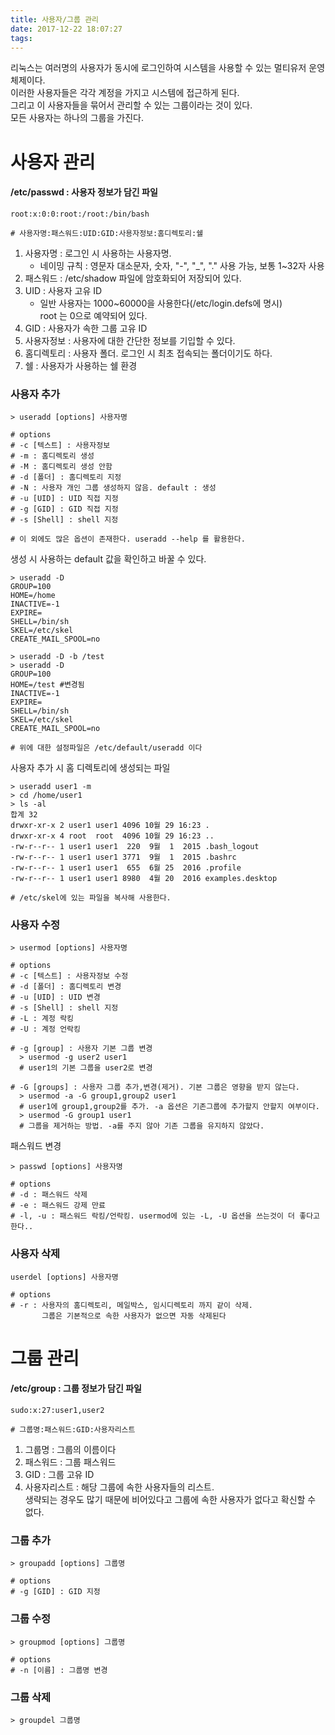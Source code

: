 ```yaml
---
title: 사용자/그룹 관리
date: 2017-12-22 18:07:27
tags:
---
```


리눅스는 여러명의 사용자가 동시에 로그인하여 시스템을 사용할 수 있는 멀티유저 운영체제이다.  
이러한 사용자들은 각각 계정을 가지고 시스템에 접근하게 된다.  
그리고 이 사용자들을 묶어서 관리할 수 있는 그룹이라는 것이 있다.  
모든 사용자는 하나의 그룹을 가진다.  

# 사용자 관리
#### /etc/passwd : 사용자 정보가 담긴 파일
```
root:x:0:0:root:/root:/bin/bash

# 사용자명:패스워드:UID:GID:사용자정보:홈디렉토리:쉘
```
1. 사용자명 : 로그인 시 사용하는 사용자명.
   - 네이밍 규칙 : 영문자 대소문자, 숫자, "-", "_", "." 사용 가능, 보통 1~32자 사용
2. 패스워드 : /etc/shadow 파일에 암호화되어 저장되어 있다.
3. UID : 사용자 고유 ID
    - 일반 사용자는 1000~60000을 사용한다(/etc/login.defs에 명시)  
      root 는 0으로 예약되어 있다.
4. GID : 사용자가 속한 그룹 고유 ID
5. 사용자정보 : 사용자에 대한 간단한 정보를 기입할 수 있다.
6. 홈디렉토리 : 사용자 폴더. 로그인 시 최초 접속되는 폴더이기도 하다.
7. 쉘 : 사용자가 사용하는 쉘 환경

### 사용자 추가
```
> useradd [options] 사용자명 

# options
# -c [텍스트] : 사용자정보
# -m : 홈디렉토리 생성
# -M : 홈디렉토리 생성 안함
# -d [폴더] : 홈디렉토리 지정
# -N : 사용자 개인 그룹 생성하지 않음. default : 생성
# -u [UID] : UID 직접 지정
# -g [GID] : GID 직접 지정
# -s [Shell] : shell 지정

# 이 외에도 많은 옵션이 존재한다. useradd --help 를 활용한다.
```

생성 시 사용하는 default 값을 확인하고 바꿀 수 있다.
```
> useradd -D
GROUP=100
HOME=/home
INACTIVE=-1
EXPIRE=
SHELL=/bin/sh
SKEL=/etc/skel
CREATE_MAIL_SPOOL=no

> useradd -D -b /test
> useradd -D
GROUP=100
HOME=/test #변경됨
INACTIVE=-1
EXPIRE=
SHELL=/bin/sh
SKEL=/etc/skel
CREATE_MAIL_SPOOL=no

# 위에 대한 설정파일은 /etc/default/useradd 이다
```

사용자 추가 시 홈 디렉토리에 생성되는 파일
```
> useradd user1 -m
> cd /home/user1
> ls -al
합계 32
drwxr-xr-x 2 user1 user1 4096 10월 29 16:23 .
drwxr-xr-x 4 root  root  4096 10월 29 16:23 ..
-rw-r--r-- 1 user1 user1  220  9월  1  2015 .bash_logout
-rw-r--r-- 1 user1 user1 3771  9월  1  2015 .bashrc
-rw-r--r-- 1 user1 user1  655  6월 25  2016 .profile
-rw-r--r-- 1 user1 user1 8980  4월 20  2016 examples.desktop

# /etc/skel에 있는 파일을 복사해 사용한다.
```

### 사용자 수정
```
> usermod [options] 사용자명 

# options
# -c [텍스트] : 사용자정보 수정
# -d [폴더] : 홈디렉토리 변경
# -u [UID] : UID 변경
# -s [Shell] : shell 지정
# -L : 계정 락킹
# -U : 계정 언락킹

# -g [group] : 사용자 기본 그룹 변경
  > usermod -g user2 user1
  # user1의 기본 그룹을 user2로 변경

# -G [groups] : 사용자 그룹 추가,변경(제거). 기본 그룹은 영향을 받지 않는다.
  > usermod -a -G group1,group2 user1 
  # user1에 group1,group2를 추가. -a 옵션은 기존그룹에 추가할지 안할지 여부이다.
  > usermod -G group1 user1
  # 그룹을 제거하는 방법. -a를 주지 않아 기존 그룹을 유지하지 않았다.
```

패스워드 변경
```
> passwd [options] 사용자명

# options
# -d : 패스워드 삭제
# -e : 패스워드 강제 만료
# -l, -u : 패스워드 락킹/언락킹. usermod에 있는 -L, -U 옵션을 쓰는것이 더 좋다고 한다..
```

### 사용자 삭제
```
userdel [options] 사용자명

# options 
# -r : 사용자의 홈디렉토리, 메일박스, 임시디렉토리 까지 같이 삭제.
       그룹은 기본적으로 속한 사용자가 없으면 자동 삭제된다
```

# 그룹 관리
#### /etc/group : 그룹 정보가 담긴 파일
```
sudo:x:27:user1,user2

# 그룹명:패스워드:GID:사용자리스트
```
1. 그룹명 : 그룹의 이름이다
2. 패스워드 : 그룹 패스워드
3. GID : 그룹 고유 ID
4. 사용자리스트 : 해당 그룹에 속한 사용자들의 리스트.  
    생략되는 경우도 많기 때문에 비어있다고 그룹에 속한 사용자가 없다고 확신할 수 없다.

### 그룹 추가
```
> groupadd [options] 그룹명

# options
# -g [GID] : GID 지정
```

### 그룹 수정
```
> groupmod [options] 그룹명

# options
# -n [이름] : 그룹명 변경
```

### 그룹 삭제
```
> groupdel 그룹명
```

<!-- more -->